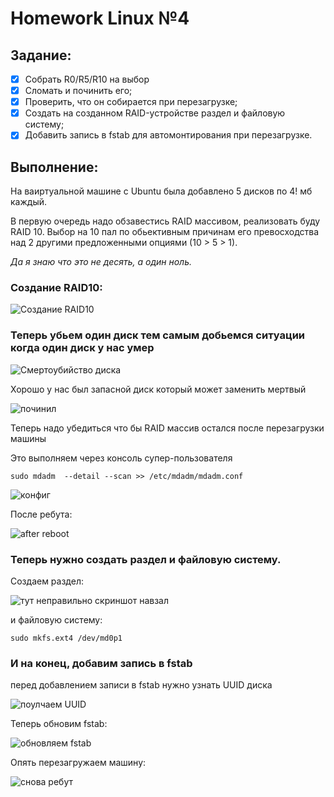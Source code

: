 # Homework Linux №4

## Задание:

- [x] Cобрать R0/R5/R10 на выбор
- [x] Сломать и починить его;
- [x] Проверить, что он собирается при перезагрузке;
- [x] Cоздать на созданном RAID-устройстве раздел и файловую систему;
- [x] Добавить запись в fstab для автомонтирования при перезагрузке.

## Выполнение:

На ваиртуальной машине с Ubuntu была добавлено 5 дисков по 4! мб каждый.

В первую очередь надо обзавестись RAID массивом, реализовать буду RAID 10. Выбор на 10 пал по обьективным причинам его превосходства над 2 другими предложенными опциями (10 > 5 > 1).

*Да я знаю что это не десять, а один ноль.*

### Создание RAID10:

![Создание RAID10](./pictures/made_rade10.png)

### Теперь убьем один диск тем самым добьемся ситуации когда один диск у нас умер

![Смертоубийство диска](./pictures/oh_no.png)

Хорошо у нас был запасной диск который может заменить мертвый

![починил](./pictures/fixed.png)

Теперь надо убедиться что бы RAID массив остался после перезагрузки машины

Это выполняем через консоль супер-пользователя

`sudo mdadm  --detail --scan >> /etc/mdadm/mdadm.conf`

![конфиг](./pictures/mdadm_conf.png)

После ребута:

![after reboot](./pictures/after_reboot.png)

### Теперь нужно создать раздел и файловую систему.

Создаем раздел:

![тут неправильно скриншот навзал](./pictures/new_fs.png)

и файловую систему:

`sudo mkfs.ext4 /dev/md0p1`

### И на конец, добавим запись в fstab

перед добавлением записи в fstab нужно узнать UUID диска

![поулчаем UUID](./pictures/get_UUID.png)

Теперь обновим fstab:

![обновляем fstab](./pictures/fstab.png)

Опять перезагружаем машину:

![снова ребут](./pictures/after_reboot_2.png)
